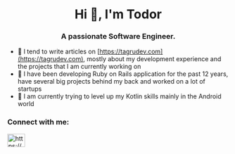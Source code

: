 <h1 align="center">Hi 👋, I'm Todor</h1>
<h3 align="center">A passionate Software Engineer.</h3>

- 📝 I tend to write articles on [https://tagrudev.com](https://tagrudev.com), mostly about my development experience and the projects that I am currently working on
- 🔭 I have been developing Ruby on Rails application for the past 12 years, have several big projects behind my back and worked on a lot of startups
- 🌱 I am currently trying to level up my Kotlin skills mainly in the Android world

<h3 align="left">Connect with me:</h3>
<p align="left">
<a href="https://www.linkedin.com/in/tagrudev/" target="blank"><img align="center" src="https://cdn.jsdelivr.net/npm/simple-icons@3.0.1/icons/linkedin.svg" alt="https://www.linkedin.com/in/tagrudev/" height="30" width="40" /></a>

